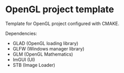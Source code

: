# OpenGL project template

Template for OpenGL project configured with CMAKE.

Dependencies:
- GLAD (OpenGL loading library)
- GLFW (Windows manager library)
- GLM (OpenGL Mathematics)
- ImGUI (UI)
- STB (Image Loader) 
